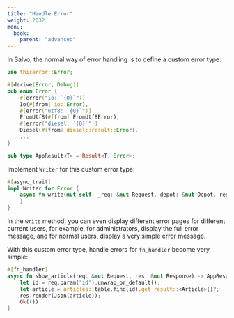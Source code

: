 ```yaml
---
title: "Handle Error"
weight: 2032
menu:
  book:
    parent: "advanced"
---
```


In Salvo, the normal way of error handling is to define a custom error type:

```rust
use thiserror::Error;

#[derive(Error, Debug)]
pub enum Error {
    #[error("io: `{0}`")]
    Io(#[from] io::Error),
    #[error("utf8: `{0}`")]
    FromUtf8(#[from] FromUtf8Error),
    #[error("diesel: `{0}`")]
    Diesel(#[from] diesel::result::Error),
    ...
}

pub type AppResult<T> = Result<T, Error>;
```

Implement ```Writer``` for this custom error type:

```rust
#[async_trait]
impl Writer for Error {
    async fn write(mut self, _req: &mut Request, depot: &mut Depot, res: &mut Response) {
    }
}
```

In the ```write``` method, you can even display different error pages for different current users, for example, for administrators, display the full error message, and for normal users, display a very simple error message.

With this custom error type, handle errors for ```fn_handler``` become very simple:

```rust
#[fn_handler]
async fn show_article(req: &mut Request, res: &mut Response) -> AppResult<()> {
    let id = req.param("id").unwrap_or_default();
    let article = articles::table.find(id).get_result::<Article>()?;
    res.render(Json(article));
    Ok(())
}
```
